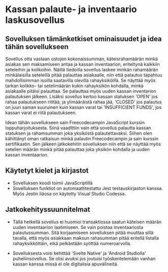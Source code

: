 # Kassan palaute- ja inventaario laskusovellus

## Sovelluksen tämänketkiset ominaisuudet ja idea tähän sovellukseen
Sovellus otta vastaan ostojen kokonaissumman, käteisrahamäärän minkä asiakas sen maksamiseen antaa ja kassan inventaarion, eriteltynä kaikkiin seteleihin ja kolikoihin.
Näillä tiedoilla sovellus laskee minkän rahamäärän minkälaisilla seteleillä pitää palauttaa asiakaalle, niin että palautus tapahtuu mahdollisimman isoilla
saatavilla olevilla rahayksiköillä. Se näyttää myös tarkan kolikko- tai setelimäärän kukin rahayksikön kohdalla, minkä asiakaalle pitäisi palauttaa.
Se palauttaa myös uuden kassan inventarion palautuksen jälkeen. Lisäksi sovellus kertoo kassan statuksen 'OPEN' jos rahaa palautukseen riittää, ja ylimääräistä rahaa jää,
'CLOSED' jos palautus on juuri saman suuruinen kuin kassan varat tai 'INSUFFICIENT FUNDS', jos kassan varat ei riitä palautukseen.

Idean tähän sovellukseen sain Freecodecampin JavaScript kurssin loppuharjoituksesta. Siinä vaadittiin vain että sovellus palautta kassan statuksen ja rahamsumman joka yksiköstä
palautettavaksi. Siihen olen kähittänyt oman ratkaisun minkä palautin Freecodecampin ja sain kurssin sertifikaatin.
Sen jälkeen jatkokehitin sovelluksen niin että se näyttää myös setelien määrän minkä pitää palauttaa joka yksikön kohdalla ja uuden kassan inventaarion.

## Käytetyt kielet ja kirjastot
- Sovelluksen koodi toimii JavaScriptillä
- Sovelluksen funktiot on automaattitestattu Jest testauskirjaston kanssa. Myös Jestin liäosa on käytetty Visual Studio Codessa.

## Jatkokehityssuunnitelmat
- Tällä hetkellä sovellus ei huomioi transaktiossa saatun käteisen määrän uuden inventaarion laatimiseen. Se vain poistaa inventaariosta palautussumman.
Sitä korjaamiseen sovelluksen pitää muuttaa sillä tavalla, että myös asiakkaan maksun rahasumman pitää eritellä listalla rahayksikköttäin,
eikä pelkästään syöttää numeroarvolla.

- Sovelluksesta voisi kehittää 'Svelte Native' ja 'Android Studiolla' puheliinsovellus. Se olisi avuksi jos joutuisi työskentelemään
  vanhan kassan kanssa missä ei ole digitalisia apuvälineitä. 

